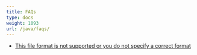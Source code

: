 ```yaml
---
title: FAQs
type: docs
weight: 1093
url: /java/faqs/
---
```


- [This file format is not supported or you do not specify a correct format](/cells/java/this-file-format-is-not-supported-or-you-do-not-specify-a-correct-format/)
